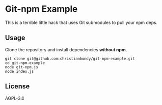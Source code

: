 # Git-npm Example

This is a terrible little hack that uses Git submodules to pull your npm deps.

## Usage

Clone the repository and install dependencies **without npm**.

```shell
git clone git@github.com:christianbundy/git-npm-example.git
cd git-npm-example
node git-npm.js
node index.js
```

## License

AGPL-3.0

